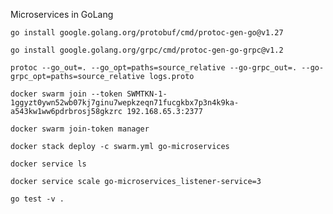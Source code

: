Microservices in GoLang

`go install google.golang.org/protobuf/cmd/protoc-gen-go@v1.27`

`go install google.golang.org/grpc/cmd/protoc-gen-go-grpc@v1.2`

`protoc --go_out=. --go_opt=paths=source_relative --go-grpc_out=. --go-grpc_opt=paths=source_relative logs.proto`

`docker swarm join --token SWMTKN-1-1ggyzt0ywn52wb07kj7ginu7wepkzeqn71fucgkbx7p3n4k9ka-a543kw1ww6pdrbrosj58gkzrc 192.168.65.3:2377`

`docker swarm join-token manager`

`docker stack deploy -c swarm.yml go-microservices`

`docker service ls`

`docker service scale go-microservices_listener-service=3`

`go test -v .`